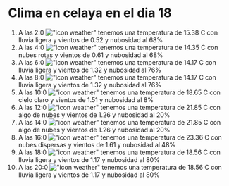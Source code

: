 # Clima en celaya en el dia 18

1. A las 2:0 !["icon weather"](http://openweathermap.org/img/w/10n.png) tenemos una temperatura de 15.38 C con lluvia ligera y  vientos de 0.52 y nubosidad al 68%
1. A las 4:0 !["icon weather"](http://openweathermap.org/img/w/04n.png) tenemos una temperatura de 14.35 C con nubes rotas y  vientos de 0.61 y nubosidad al 68%
1. A las 6:0 !["icon weather"](http://openweathermap.org/img/w/10n.png) tenemos una temperatura de 14.17 C con lluvia ligera y  vientos de 1.32 y nubosidad al 76%
1. A las 8:0 !["icon weather"](http://openweathermap.org/img/w/10d.png) tenemos una temperatura de 14.17 C con lluvia ligera y  vientos de 1.32 y nubosidad al 76%
1. A las 10:0 !["icon weather"](http://openweathermap.org/img/w/02d.png) tenemos una temperatura de 18.65 C con cielo claro y  vientos de 1.51 y nubosidad al 8%
1. A las 12:0 !["icon weather"](http://openweathermap.org/img/w/02d.png) tenemos una temperatura de 21.85 C con algo de nubes y  vientos de 1.26 y nubosidad al 20%
1. A las 14:0 !["icon weather"](http://openweathermap.org/img/w/02d.png) tenemos una temperatura de 21.85 C con algo de nubes y  vientos de 1.26 y nubosidad al 20%
1. A las 16:0 !["icon weather"](http://openweathermap.org/img/w/03d.png) tenemos una temperatura de 23.36 C con nubes dispersas y  vientos de 1.61 y nubosidad al 48%
1. A las 18:0 !["icon weather"](http://openweathermap.org/img/w/10d.png) tenemos una temperatura de 18.56 C con lluvia ligera y  vientos de 1.17 y nubosidad al 80%
1. A las 20:0 !["icon weather"](http://openweathermap.org/img/w/10n.png) tenemos una temperatura de 18.56 C con lluvia ligera y  vientos de 1.17 y nubosidad al 80%
